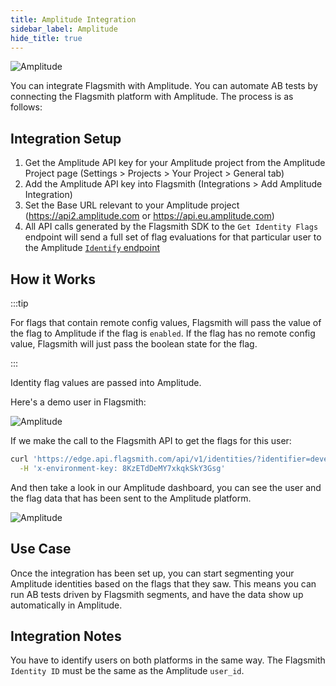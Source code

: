 ```yaml
---
title: Amplitude Integration
sidebar_label: Amplitude
hide_title: true
---
```


![Amplitude](/img/integrations/amplitude/amplitude-logo.svg)

You can integrate Flagsmith with Amplitude. You can automate AB tests by connecting the Flagsmith platform with
Amplitude. The process is as follows:

## Integration Setup

1. Get the Amplitude API key for your Amplitude project from the Amplitude Project page (Settings > Projects > Your
   Project > General tab)
2. Add the Amplitude API key into Flagsmith (Integrations > Add Amplitude Integration)
3. Set the Base URL relevant to your Amplitude project (https://api2.amplitude.com or https://api.eu.amplitude.com)
4. All API calls generated by the Flagsmith SDK to the `Get Identity Flags` endpoint will send a full set of flag
   evaluations for that particular user to the Amplitude
   [`Identify` endpoint](https://developers.amplitude.com/docs/identify-api)

## How it Works

:::tip

For flags that contain remote config values, Flagsmith will pass the value of the flag to Amplitude if the flag is
`enabled`. If the flag has no remote config value, Flagsmith will just pass the boolean state for the flag.

:::

Identity flag values are passed into Amplitude.

Here's a demo user in Flagsmith:

![Amplitude](/img/integrations/amplitude/amplitude-integration-2.png)

If we make the call to the Flagsmith API to get the flags for this user:

```bash
curl 'https://edge.api.flagsmith.com/api/v1/identities/?identifier=development_user_123456' \
  -H 'x-environment-key: 8KzETdDeMY7xkqkSkY3Gsg'
```

And then take a look in our Amplitude dashboard, you can see the user and the flag data that has been sent to the
Amplitude platform.

![Amplitude](/img/integrations/amplitude/amplitude-integration-1.png)

## Use Case

Once the integration has been set up, you can start segmenting your Amplitude identities based on the flags that they
saw. This means you can run AB tests driven by Flagsmith segments, and have the data show up automatically in Amplitude.

## Integration Notes

You have to identify users on both platforms in the same way. The Flagsmith `Identity ID` must be the same as the
Amplitude `user_id`.
